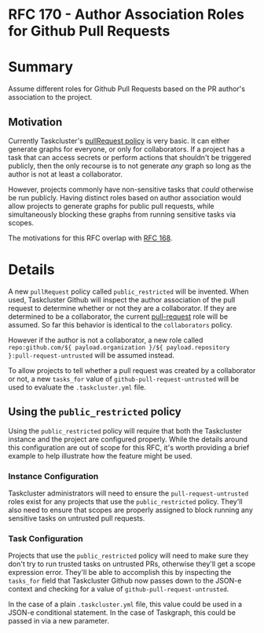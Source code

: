 # RFC 170 - Author Association Roles for Github Pull Requests

# Summary

Assume different roles for Github Pull Requests based on the PR author's association to the project.

## Motivation

Currently Taskcluster's [pullRequest policy][0] is very basic. It can either generate graphs for
everyone, or only for collaborators. If a project has a task that can access secrets or perform
actions that shouldn't be triggered publicly, then the only recourse is to not generate *any* graph
so long as the author is not at least a collaborator.

However, projects commonly have non-sensitive tasks that *could* otherwise be run publicly. Having
distinct roles based on author association would allow projects to generate graphs for public pull
requests, while simultaneously blocking these graphs from running sensitive tasks via scopes.

The motivations for this RFC overlap with [RFC 168][1].

# Details

A new `pullRequest` policy called `public_restricted` will be invented. When used, Taskcluster
Github will inspect the author association of the pull request to determine whether or not they are
a collaborator. If they are determined to be a collaborator, the current [pull-request][2] role will
be assumed. So far this behavior is identical to the `collaborators` policy.

However if the author is not a collaborator, a new role called `repo:github.com/${
payload.organization }/${ payload.repository }:pull-request-untrusted` will be assumed instead.

To allow projects to tell whether a pull request was created by a collaborator or not, a new
`tasks_for` value of `github-pull-request-untrusted` will be used to evaluate the
`.taskcluster.yml` file.

## Using the `public_restricted` policy

Using the `public_restricted` policy will require that both the Taskcluster instance and the project
are configured properly. While the details around this configuration are out of scope for this RFC,
it's worth providing a brief example to help illustrate how the feature might be used.

### Instance Configuration

Taskcluster administrators will need to ensure the `pull-request-untrusted` roles exist for any
projects that use the `public_restricted` policy. They'll also need to ensure that scopes are
properly assigned to block running any sensitive tasks on untrusted pull requests.

### Task Configuration

Projects that use the `public_restricted` policy will need to make sure they don't try to run
trusted tasks on untrusted PRs, otherwise they'll get a scope expression error. They'll be able to
accomplish this by inspecting the `tasks_for` field that Taskcluster Github now passes down to the
JSON-e context and checking for a value of `github-pull-request-untrusted`.

In the case of a plain `.taskcluster.yml` file, this value could be used in a JSON-e conditional
statement. In the case of Taskgraph, this could be passed in via a new parameter.

[0]: https://docs.taskcluster.net/docs/reference/integrations/github/taskcluster-yml-v1#pull-requests
[1]: https://github.com/taskcluster/taskcluster-rfcs/blob/main/rfcs/0168-Trigger-Tests-Based-on-PR-Comments.md
[2]: https://github.com/taskcluster/taskcluster/blob/b31b890043847059c2d09dc7e2428814b9b51c0b/services/github/src/tc-yaml.js#L184

